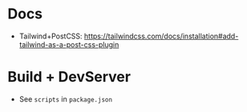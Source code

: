 # Docs

- Tailwind+PostCSS: https://tailwindcss.com/docs/installation#add-tailwind-as-a-post-css-plugin

# Build + DevServer

- See `scripts` in `package.json`
